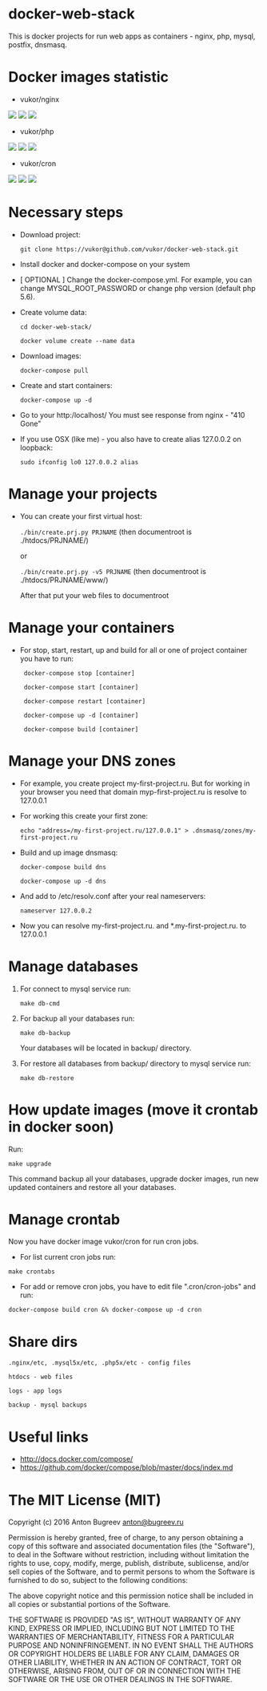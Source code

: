 docker-web-stack
===========

This is docker projects for run web apps as containers - nginx, php, mysql, postfix, dnsmasq.

Docker images statistic
===========

* vukor/nginx

[![](https://images.microbadger.com/badges/image/vukor/nginx.svg)](http://microbadger.com/images/vukor/nginx "Get your own image badge on microbadger.com")
[![](https://images.microbadger.com/badges/version/vukor/nginx.svg)](http://microbadger.com/images/vukor/nginx "Get your own version badge on microbadger.com")
[![](https://images.microbadger.com/badges/license/vukor/nginx.svg)](http://microbadger.com/images/vukor/nginx "Get your own license badge on microbadger.com")

* vukor/php
 
[![](https://images.microbadger.com/badges/image/vukor/php.svg)](http://microbadger.com/images/vukor/php "Get your own image badge on microbadger.com")
[![](https://images.microbadger.com/badges/version/vukor/php.svg)](http://microbadger.com/images/vukor/php "Get your own version badge on microbadger.com")
[![](https://images.microbadger.com/badges/license/vukor/php.svg)](http://microbadger.com/images/vukor/php "Get your own license badge on microbadger.com")


* vukor/cron
 
[![](https://images.microbadger.com/badges/image/vukor/cron.svg)](http://microbadger.com/images/vukor/cron "Get your own image badge on microbadger.com")
[![](https://images.microbadger.com/badges/version/vukor/cron.svg)](http://microbadger.com/images/vukor/cron "Get your own version badge on microbadger.com")
[![](https://images.microbadger.com/badges/license/vukor/cron.svg)](http://microbadger.com/images/vukor/cron "Get your own license badge on microbadger.com")


Necessary steps
===========

* Download project:

    `` git clone https://vukor@github.com/vukor/docker-web-stack.git ``

* Install docker and docker-compose on your system

* [ OPTIONAL ] Change the docker-compose.yml. For example, you can change MYSQL_ROOT_PASSWORD or change php version (default php 5.6).

* Create volume data:
    
    `` cd docker-web-stack/ ``
    
    `` docker volume create --name data ``

* Download images:

    `` docker-compose pull ``

* Create and start containers:

    `` docker-compose up -d ``

* Go to your http:/localhost/
  You must see response from nginx - "410 Gone"

* If you use OSX (like me) - you also have to create alias 127.0.0.2 on loopback:

    `` sudo ifconfig lo0 127.0.0.2 alias ``


Manage your projects
===========

* You can create your first virtual host:

    `` ./bin/create.prj.py PRJNAME `` (then documentroot is ./htdocs/PRJNAME/)

	or

    `` ./bin/create.prj.py -v5 PRJNAME `` (then documentroot is ./htdocs/PRJNAME/www/)

    After that put your web files to documentroot


Manage your containers
===========

* For stop, start, restart, up and build for all or one of project container you have to run:
    
    `` docker-compose stop [container]``
    
    `` docker-compose start [container]``
    
    `` docker-compose restart [container]``
    
    `` docker-compose up -d [container]``
    
    `` docker-compose build [container]``


Manage your DNS zones
===========

* For example, you create project my-first-project.ru. But for working in your browser you need that domain myp-first-project.ru is resolve to 127.0.0.1

* For working this create your first zone:

    ``
    echo "address=/my-first-project.ru/127.0.0.1" > .dnsmasq/zones/my-first-project.ru
    ``

* Build and up image dnsmasq:
    
    `` docker-compose build dns ``

    `` docker-compose up -d dns ``

* And add to /etc/resolv.conf after your real nameservers:

    `` nameserver 127.0.0.2 ``

* Now you can resolve my-first-project.ru. and \*.my-first-project.ru. to 127.0.0.1


Manage databases
===========

1. For connect to mysql service run:
    
    `` make db-cmd ``

2. For backup all your databases run:
    
    `` make db-backup ``

    Your databases will be located in backup/ directory.

3. For restore all databases from backup/ directory to mysql service run:
    
    `` make db-restore ``


How update images (move it crontab in docker soon)
============

Run:

`` make upgrade ``

This command backup all your databases, upgrade docker images, run new updated containers and restore all your databases.


Manage crontab
===========

Now you have docker image vukor/cron for run cron jobs.

* For list current cron jobs run:

`` make crontabs ``

* For add or remove cron jobs, you have to edit file ".cron/cron-jobs" and run:

`` docker-compose build cron &% docker-compose up -d cron ``


Share dirs
===========

``.nginx/etc, .mysql5x/etc, .php5x/etc - config files``

``htdocs - web files``

``logs - app logs``

``backup - mysql backups``


Useful links
============
  - http://docs.docker.com/compose/
  - https://github.com/docker/compose/blob/master/docs/index.md


The MIT License (MIT)
===========
Copyright (c) 2016 Anton Bugreev <anton@bugreev.ru>

Permission is hereby granted, free of charge, to any person obtaining a copy of this software and associated documentation files (the "Software"), to deal in the Software without restriction, including without limitation the rights to use, copy, modify, merge, publish, distribute, sublicense, and/or sell copies of the Software, and to permit persons to whom the Software is furnished to do so, subject to the following conditions:

The above copyright notice and this permission notice shall be included in all copies or substantial portions of the Software.

THE SOFTWARE IS PROVIDED "AS IS", WITHOUT WARRANTY OF ANY KIND, EXPRESS OR IMPLIED, INCLUDING BUT NOT LIMITED TO THE WARRANTIES OF MERCHANTABILITY, FITNESS FOR A PARTICULAR PURPOSE AND NONINFRINGEMENT. IN NO EVENT SHALL THE AUTHORS OR COPYRIGHT HOLDERS BE LIABLE FOR ANY CLAIM, DAMAGES OR OTHER LIABILITY, WHETHER IN AN ACTION OF CONTRACT, TORT OR OTHERWISE, ARISING FROM, OUT OF OR IN CONNECTION WITH THE SOFTWARE OR THE USE OR OTHER DEALINGS IN THE SOFTWARE.
